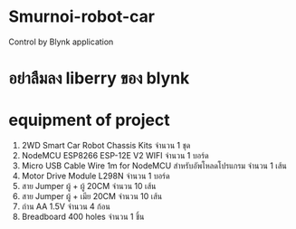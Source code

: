 # Smurnoi-robot-car
Control by Blynk application
# อย่าลืมลง liberry ของ blynk
# equipment of project
1. 2WD Smart Car Robot Chassis Kits จำนวน 1 ชุด
2. NodeMCU ESP8266 ESP-12E V2 WIFI  จำนวน 1 บอร์ด
3. Micro USB Cable Wire 1m for NodeMCU สำหรับอัพโหลดโปรแกรม จำนวน 1 เส้น
4. Motor Drive Module L298N จำนวน 1 บอร์ด
5. สาย Jumper ผู้ + ผู้ 20CM จำนวน 10 เส้น
6. สาย Jumper ผู้ + เมีย 20CM จำนวน 10 เส้น
7. ถ่าน AA 1.5V จำนวน 4 ก้อน
8. Breadboard 400 holes จำนวน 1 ชิ้น 
